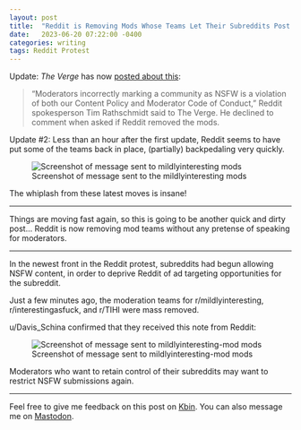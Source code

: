```yaml
---
layout: post
title:  "Reddit is Removing Mods Whose Teams Let Their Subreddits Post NSFW Content"
date:   2023-06-20 07:22:00 -0400
categories: writing
tags: Reddit Protest
---
```


Update: *The Verge* has now [posted about this](https://www.theverge.com/2023/6/20/23767848/reddit-blackout-api-protest-moderators-suspended-nsfw):

>“Moderators incorrectly marking a community as NSFW is a violation of both our Content Policy and Moderator Code of Conduct,” Reddit spokesperson Tim Rathschmidt said to The Verge. He declined to comment when asked if Reddit removed the mods.

Update #2: Less than an hour after the first update, Reddit seems to have put some of the teams back in place, (partially) backpedaling very quickly.

<p>
  <figure>
    <picture>
      <source type="image/webp" srcset="{{site.url}}/assets/images/reddit/mildlyinteresting-mod.webp">
      <source type="image/png" srcset="{{site.url}}/assets/images/reddit/mildlyinteresting-mod.png">
      <img src="{{site.url}}/assets/images/reddit/mildlyinteresting-mod.png" alt="Screenshot of message sent to mildlyinteresting mods"/>
    </picture>
    <figcaption>Screenshot of message sent to the mildlyinteresting mods
    </figcaption>
  </figure>
</p>

The whiplash from these latest moves is insane!

---

Things are moving fast again, so this is going to be another quick and dirty post... Reddit is now removing mod teams without any pretense of speaking for moderators.

* * * 

In the newest front in the Reddit protest, subreddits had begun allowing NSFW content, in order to deprive Reddit of ad targeting opportunities for the subreddit.

Just a few minutes ago, the moderation teams for r/mildlyinteresting, r/interestingasfuck, and r/TIHI were mass removed.

u/Davis_Schina confirmed that they received this note from Reddit:

<p>
  <figure>
    <picture>
      <source type="image/webp" srcset="{{site.url}}/assets/images/reddit/mildlyinteresting-mod.webp">
      <source type="image/png" srcset="{{site.url}}/assets/images/reddit/mildlyinteresting-mod.png">
      <img src="{{site.url}}/assets/images/reddit/mildlyinteresting-mod.png" alt="Screenshot of message sent to mildlyinteresting-mod mods"/>
    </picture>
    <figcaption>Screenshot of message sent to mildlyinteresting-mod mods
    </figcaption>
  </figure>
</p>

Moderators who want to retain control of their subreddits may want to restrict NSFW submissions again.

---

Feel free to give me feedback on this post on [Kbin](#). You can also message me on [Mastodon](https://mastodon.social/@yoasif).

